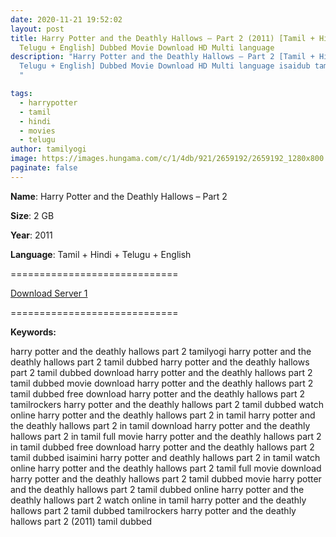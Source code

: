 ```yaml
---
date: 2020-11-21 19:52:02
layout: post
title: Harry Potter and the Deathly Hallows – Part 2 (2011) [Tamil + Hindi +
  Telugu + English] Dubbed Movie Download HD Multi language
description: "Harry Potter and the Deathly Hallows – Part 2 [Tamil + Hindi +
  Telugu + English] Dubbed Movie Download HD Multi language isaidub tamilrockers
  "

tags:
  - harrypotter
  - tamil
  - hindi
  - movies
  - telugu
author: tamilyogi
image: https://images.hungama.com/c/1/4db/921/2659192/2659192_1280x800.jpg
paginate: false
---
```

**Name**: Harry Potter and the Deathly Hallows – Part 2

**Size**: 2 GB

**Year**: 2011

**Language**: Tamil + Hindi + Telugu + English

\=============================

[Download Server 1](https://drive.softpedia.workers.dev/Harry%2520Potter/Telegram%2520(%40tadubs)%2520Harry%2520Potter%2520and%2520the%2520Deathly%2520Hallows%2520Part%25202%2520(2011)%5B720p%2520-%2520New%2520BDRip%2520-%2520%5BTamil%2520%2B%2520Telugu%2520%2B%2520Hindi%2520%2B%2520Eng%5D.mkv?rootId=0AN9zhQ1hps-9Uk9PVA)

[](https://drive.softpedia.workers.dev/Harry%2520Potter/Telegram%2520(%40tadubs)%2520Harry%2520Potter%2520and%2520the%2520Deathly%2520Hallows%2520Part%25202%2520(2011)%5B720p%2520-%2520New%2520BDRip%2520-%2520%5BTamil%2520%2B%2520Telugu%2520%2B%2520Hindi%2520%2B%2520Eng%5D.mkv?rootId=0AN9zhQ1hps-9Uk9PVA)=============================

**Keywords:**

harry potter and the deathly hallows part 2 tamilyogi
harry potter and the deathly hallows part 2 tamil dubbed
harry potter and the deathly hallows part 2 tamil dubbed download
harry potter and the deathly hallows part 2 tamil dubbed movie download
harry potter and the deathly hallows part 2 tamil dubbed free download
harry potter and the deathly hallows part 2 tamilrockers
harry potter and the deathly hallows part 2 tamil dubbed watch online
harry potter and the deathly hallows part 2 in tamil
harry potter and the deathly hallows part 2 in tamil download
harry potter and the deathly hallows part 2 in tamil full movie
harry potter and the deathly hallows part 2 in tamil dubbed free download
harry potter and the deathly hallows part 2 tamil dubbed isaimini
harry potter and deathly hallows part 2 in tamil watch online
harry potter and the deathly hallows part 2 tamil full movie download
harry potter and the deathly hallows part 2 tamil dubbed movie
harry potter and the deathly hallows part 2 tamil dubbed online
harry potter and the deathly hallows part 2 watch online in tamil
harry potter and the deathly hallows part 2 tamil dubbed tamilrockers
harry potter and the deathly hallows part 2 (2011) tamil dubbed
